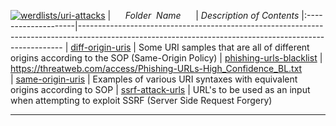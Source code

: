 [![werdlists/uri-attacks](https://img.shields.io/badge/werdlists-uri_attacks-purple.svg?logo=github&style=popout&longCache=true)](# "werdlists/uri-attacks")
|&nbsp;&nbsp;&nbsp;&nbsp;&nbsp;&nbsp;_Folder&nbsp;&nbsp;Name_&nbsp;&nbsp;&nbsp;&nbsp;&nbsp;&nbsp;| _Description of Contents_
|:--------------------|--------------------------------------------------------------------------------------------------------------------------------------------------------
| [diff-origin-uris](diff-origin-uris.txt) | Some URI samples that are all of different origins according to the SOP (Same-Origin Policy)
| [phishing-urls-blacklist](phishing-urls-blacklist.txt) | <https://threatweb.com/access/Phishing-URLs-High_Confidence_BL.txt>  
| [same-origin-uris](same-origin-uris.txt) | Examples of various URI syntaxes with equivalent origins according to SOP 
| [ssrf-attack-urls](ssrf-attack-urls.txt) | URL's to be used as an input when attempting to exploit SSRF (Server Side Request Forgery) 

* * *

